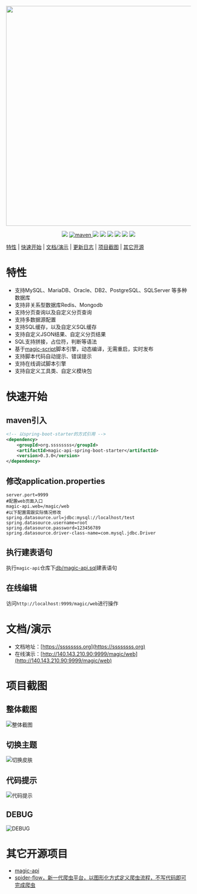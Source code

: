 <p align="center">
    <img src="https://images.gitee.com/uploads/images/2020/0516/214347_61254f60_297689.png" width="600">
</p>
<p align="center">
    <a target="_blank" href="https://www.oracle.com/technetwork/java/javase/downloads/index.html"><img src="https://img.shields.io/badge/JDK-1.8+-green.svg" /></a>
    <a href="https://search.maven.org/search?q=g:org.ssssssss%20AND%20a:magic-api">
        <img alt="maven" src="https://img.shields.io/maven-central/v/org.ssssssss/magic-api.svg?style=flat-square">
    </a>
    <a target="_blank" href="https://www.ssssssss.org"><img src="https://img.shields.io/badge/Docs-latest-blue.svg"/></a>
    <a target="_blank" href="https://github.com/ssssssss-team/magic-api/releases"><img src="https://img.shields.io/github/v/release/ssssssss-team/magic-api?logo=github"></a>
    <a target="_blank" href='https://gitee.com/ssssssss-team/magic-api'><img src="https://gitee.com/ssssssss-team/magic-api/badge/star.svg?theme=white" /></a>
    <a target="_blank" href='https://github.com/ssssssss-team/magic-api'><img src="https://img.shields.io/github/stars/ssssssss-team/magic-api.svg?style=social"/></a>
    <a target="_blank" href="LICENSE"><img src="https://img.shields.io/:license-MIT-blue.svg"></a>
    <a target="_blank" href="https://shang.qq.com/wpa/qunwpa?idkey=10faa4cf9743e0aa379a72f2ad12a9e576c81462742143c8f3391b52e8c3ed8d"><img src="https://img.shields.io/badge/Join-QQGroup-blue"></a>
</p>

[特性](#特性) | [快速开始](#快速开始) | [文档/演示](#文档演示) | <a target="_blank" href="http://ssssssss.org/changelog.html">更新日志</a> | [项目截图](#项目截图) | [其它开源](#其它开源项目)

# 特性
- 支持MySQL、MariaDB、Oracle、DB2、PostgreSQL、SQLServer 等多种数据库
- 支持非关系型数据库Redis、Mongodb
- 支持分页查询以及自定义分页查询
- 支持多数据源配置
- 支持SQL缓存，以及自定义SQL缓存
- 支持自定义JSON结果、自定义分页结果
- SQL支持拼接，占位符，判断等语法
- 基于[magic-script](https://gitee.com/ssssssss-team/magic-script)脚本引擎，动态编译，无需重启，实时发布
- 支持脚本代码自动提示、错误提示
- 支持在线调试脚本引擎
- 支持自定义工具类、自定义模块包

# 快速开始

## maven引入
```xml
<!-- 以spring-boot-starter的方式引用 -->
<dependency>
	<groupId>org.ssssssss</groupId>
	<artifactId>magic-api-spring-boot-starter</artifactId>
    <version>0.3.0</version>
</dependency>
```
## 修改application.properties

```properties
server.port=9999
#配置web页面入口
magic-api.web=/magic/web
#以下配置需跟实际情况修改
spring.datasource.url=jdbc:mysql://localhost/test
spring.datasource.username=root
spring.datasource.password=123456789
spring.datasource.driver-class-name=com.mysql.jdbc.Driver
```

## 执行建表语句

执行`magic-api`仓库下[db/magic-api.sql](https://gitee.com/ssssssss-team/magic-api/blob/master/db/magic_api.sql)建表语句

## 在线编辑
访问`http://localhost:9999/magic/web`进行操作

# 文档/演示

- 文档地址：[https://ssssssss.org](https://ssssssss.org)
- 在线演示：[http://140.143.210.90:9999/magic/web](http://140.143.210.90:9999/magic/web)

# 项目截图

## 整体截图
![整体截图](https://images.gitee.com/uploads/images/2020/0712/100237_961e4f06_297689.png "full.png")
## 切换主题
![切换皮肤](https://images.gitee.com/uploads/images/2020/0712/100518_d2dab01b_297689.png "skin.png")
## 代码提示
![代码提示](https://images.gitee.com/uploads/images/2020/0712/100307_e6f161f2_297689.gif "completion.gif")
## DEBUG
![DEBUG](https://images.gitee.com/uploads/images/2020/0712/100339_f049bf43_297689.gif "debug.gif")

# 其它开源项目
- [magic-api](https://gitee.com/ssssssss-team/magic-api)
- [spider-flow，新一代爬虫平台，以图形化方式定义爬虫流程，不写代码即可完成爬虫](https://gitee.com/ssssssss-team/spider-flow)